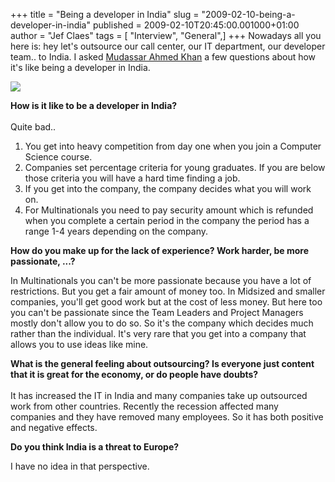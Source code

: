 +++
title = "Being a developer in India"
slug = "2009-02-10-being-a-developer-in-india"
published = 2009-02-10T20:45:00.001000+01:00
author = "Jef Claes"
tags = [ "Interview", "General",]
+++
Nowadays all you here is: hey let's outsource our call center, our IT
department, our developer team.. to India. I asked [Mudassar Ahmed
Khan](http://mudassarkhan.wordpress.com/) a few questions about how it's
like being a developer in India.  
  
[![](/post/images/thumbnails/2009-02-10-being-a-developer-in-india-outsourcing2.gif)](/post/images/2009-02-10-being-a-developer-in-india-outsourcing2.gif)  
  
<span style="font-weight: bold;">How is it like to be a developer in
India?</span>  
<span style="font-weight: bold;">  
</span>Quite bad..  

1.  You get into heavy competition from day one when you join a Computer
    Science course.
2.  Companies set percentage criteria for young graduates. If you are
    below those criteria you will have a hard time finding a job.
3.  If you get into the company, the company decides what you will work
    on.
4.  For Multinationals you need to pay security amount which is refunded
    when you complete a certain period in the company the period has a
    range 1-4 years depending on the company.

<span style="font-weight: bold;">How do you make up for the lack of
experience? Work harder, be more passionate, ...?</span>  
  
In Multinationals you can't be more passionate because you have a lot of
restrictions. But you get a fair amount of money too. In Midsized and
smaller companies, you'll get good work but at the cost of less money.
But here too you can't be passionate since the Team Leaders and Project
Managers mostly don't allow you to do so. So it's the company which
decides much rather than the individual. It's very rare that you get
into a company that allows you to use ideas like mine.  
  
<span style="font-weight: bold;">What is the general feeling about
outsourcing? Is everyone just content that it is great for the economy,
or do people have doubts?</span>  
<span style="font-weight: bold;">  
</span>It has increased the IT in India and many companies take up
outsourced work from other countries. Recently the recession affected
many companies and they have removed many employees. So it has both
positive and negative effects.  
  
<span style="font-weight: bold;">Do you think India is a threat to
Europe? </span>  
  
I have no idea in that perspective.
